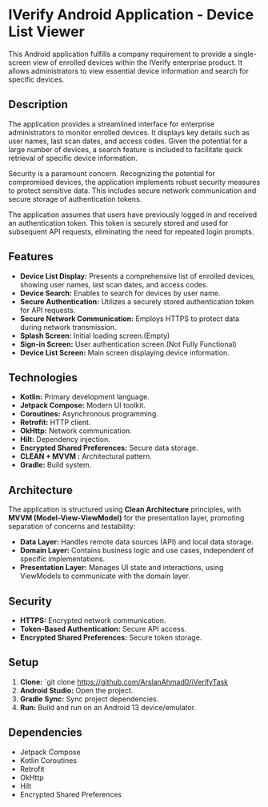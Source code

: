 # IVerify Android Application - Device List Viewer

This Android application fulfills a company requirement to provide a single-screen view of enrolled devices within the IVerify enterprise product. It allows administrators to view essential device information and search for specific devices.

## Description

The application provides a streamlined interface for enterprise administrators to monitor enrolled devices. It displays key details such as user names, last scan dates, and access codes. Given the potential for a large number of devices, a search feature is included to facilitate quick retrieval of specific device information.

Security is a paramount concern. Recognizing the potential for compromised devices, the application implements robust security measures to protect sensitive data. This includes secure network communication and secure storage of authentication tokens.

The application assumes that users have previously logged in and received an authentication token. This token is securely stored and used for subsequent API requests, eliminating the need for repeated login prompts.

## Features

* **Device List Display:** Presents a comprehensive list of enrolled devices, showing user names, last scan dates, and access codes.
* **Device Search:** Enables to search for devices by user name.
* **Secure Authentication:** Utilizes a securely stored authentication token for API requests.
* **Secure Network Communication:** Employs HTTPS to protect data during network transmission.
* **Splash Screen:** Initial loading screen.(Empty)
* **Sign-in Screen:** User authentication screen.(Not Fully Functional)
* **Device List Screen:** Main screen displaying device information.

## Technologies

* **Kotlin:** Primary development language.
* **Jetpack Compose:** Modern UI toolkit.
* **Coroutines:** Asynchronous programming.
* **Retrofit:** HTTP client.
* **OkHttp:** Network communication.
* **Hilt:** Dependency injection.
* **Encrypted Shared Preferences:** Secure data storage.
* **CLEAN + MVVM :** Architectural pattern.
* **Gradle:** Build system.

## Architecture

The application is structured using **Clean Architecture** principles, with **MVVM (Model-View-ViewModel)** for the presentation layer, promoting separation of concerns and testability:

* **Data Layer:** Handles remote data sources (API) and local data storage.
* **Domain Layer:** Contains business logic and use cases, independent of specific implementations.
* **Presentation Layer:** Manages UI state and interactions, using ViewModels to communicate with the domain layer.

## Security

* **HTTPS:** Encrypted network communication.
* **Token-Based Authentication:** Secure API access.
* **Encrypted Shared Preferences:** Secure token storage.

## Setup

1.  **Clone:** `git clone <https://github.com/ArslanAhmad0/iVerifyTask>
2.  **Android Studio:** Open the project.
3.  **Gradle Sync:** Sync project dependencies.
4.  **Run:** Build and run on an Android 13 device/emulator.

## Dependencies

* Jetpack Compose
* Kotlin Coroutines
* Retrofit
* OkHttp
* Hilt
* Encrypted Shared Preferences
